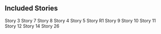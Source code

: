 ## Included Stories
Story 3
Story 7
Story 8
Story 4
Story 5
Story R1
Story 9
Story 10
Story 11
Story 12
Story 14
Story 26

